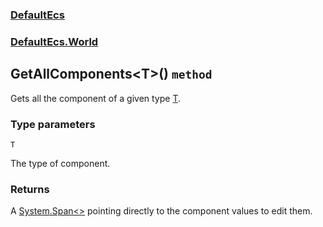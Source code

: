 ### [DefaultEcs](./DefaultEcs.md 'DefaultEcs')
### [DefaultEcs.World](./DefaultEcs-World.md 'DefaultEcs.World')
## GetAllComponents&lt;T&gt;() `method`
Gets all the component of a given type [T](#DefaultEcs-World-GetAllComponents-T-()-T 'DefaultEcs.World.GetAllComponents&lt;T&gt;().T').
### Type parameters

<a name='DefaultEcs-World-GetAllComponents-T-()-T'></a>
`T`

The type of component.
### Returns
A [System.Span&lt;&gt;](https://docs.microsoft.com/en-us/dotnet/api/System.Span-1 'System.Span&lt;&gt;') pointing directly to the component values to edit them.

